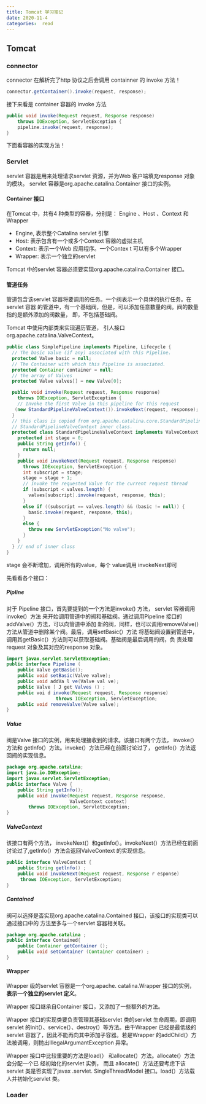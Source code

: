 ```yaml
---
title: Tomcat 学习笔记
date: 2020-11-4
categories:  read
---
```

## Tomcat





### connector







connector 在解析完了http 协议之后会调用 containner 的 invoke 方法！

```java
connector.getContainer().invoke(request, response);
```

接下来看是 container 容器的 invoke 方法

```java
public void invoke(Request request, Response response)
    throws IOException, ServletException {
    pipeline.invoke(request, response);
}
```

下面看容器的实现方法！



### Servlet

servlet 容器是用来处理请求servlet 资源，并为Web 客户端填充response 对象的模块。
servlet 容器是org.apache.catalina.Container 接口的实例。

#### Container 接口

在Tomcat 中，共有4 种类型的容器，分别是： Engine 、Host 、Context 和Wrapper

- Engine, 表示整个Catalina servlet 引擎
- Host: 表示包含有一个或多个Context 容器的虚拟主机
- Context: 表示一个Web 应用程序。一个Contex t 可以有多个Wrapper
- Wrapper: 表示一个独立的servlet 

Tomcat 中的servlet 容器必须要实现org.apache.catalina.Container 接口。

#### 管道任务

管道包含该servlet 容器将要调用的任务。一个阀表示一个具体的执行任务。在servlet 容器
的管道中，有一个基础阀，但是，可以添加任意数量的阀。阀的数量指的是额外添加的阀数量，
即，不包括基础阀。

Tomcat 中使用内部类来实现遍历管道， 引人接口org.apache.catalina.ValveContext。

```java
public class SimplePipeline implements Pipeline, Lifecycle {
  // The basic Valve (if any) associated with this Pipeline.
  protected Valve basic = null;
  // The Container with which this Pipeline is associated.
  protected Container container = null;
  // the array of Valves
  protected Valve valves[] = new Valve[0];

  public void invoke(Request request, Response response)
    throws IOException, ServletException {
    // Invoke the first Valve in this pipeline for this request
   (new StandardPipelineValveContext()).invokeNext(request, response);
  }
  // this class is copied from org.apache.catalina.core.StandardPipeline class's
  // StandardPipelineValveContext inner class.
  protected class StandardPipelineValveContext implements ValveContext {
    protected int stage = 0;
    public String getInfo() {
      return null;
    }
    public void invokeNext(Request request, Response response)
      throws IOException, ServletException {
      int subscript = stage;
      stage = stage + 1;
      // Invoke the requested Valve for the current request thread
      if (subscript < valves.length) {
        valves[subscript].invoke(request, response, this);
      }
      else if ((subscript == valves.length) && (basic != null)) {
        basic.invoke(request, response, this);
      }
      else {
        throw new ServletException("No valve");
      }
    }
  } // end of inner class
}
```

stage 会不断增加，调用所有的value，每个 value调用 invokeNext即可



先看看各个接口：

##### Pipline

对于 Pipeline 接口，首先要提到的一个方法是invoke() 方法， servlet 容器调用invoke(）方法
来开始调用管道中的阀和基础阀。通过调用Pipeline 接口的addValve(）方法，可以向管道中添加
新的阀，同样，也可以调用removeValve(）方法从管道中删除某个阀。最后，调用setBasic(）方法
将基础阀设置到管道中，调用其getBasic(）方法则可以获取基础阀。基础阀是最后调用的阀，负
责处理request 对象及其对应的response 对象。

```java
import javax.servlet.ServletException;
public interface Pipeline (
    public Valve getBasic();
    public void setBasic(Valve valve);
    public void addVa l ve(Valve val ve);
    public Valve [ J get Valves () ;
    public voi d invoke(Request request, Response response)
                  throws IOException, ServletException;
    public void removeValve(Valve valve);
}
```

##### Value

阀是Valve 接口的实例，用来处理接收到的请求。该接口有两个方法， invoke(）方法和  getlnfo(）方法。invoke(）方法已经在前面讨论过了， getlnfo(）方法返回阀的实现信息。

```java
package org.apache.catalina;
import java.io.IOException;
import javax.servlet.ServletException;
public interface Valve {
    public String getInfo();
    public void invoke(Request request, Response response,
                       ValveContext context)
        throws IOException, ServletException;
}
```

##### ValveContext 

该接口有两个方法， invokeNext(）和getlnfo(）。invokeNext(）方法已经在前面讨论过了,getlnfo(）方法会返回ValveContext 的实现信息。

```java
public interface ValveContext {
    public String getlnfo() ;
    public void invokeNext(Request request, Response r esponse)
	 throws IOException, ServletException;
}
```

##### Contained 

阀可以选择是否实现org.apache.catalina.Contained 接口，该接口的实现类可以通过接口中的
方法至多与一个servlet 容器相关联。

```java
package org.apache.catalina ;
public interface Contained{
    public Container getContainer ();
    public void setContainer (Container container) ;
}
```

#### Wrapper

Wrapper 级的servlet 容器是一个org.apache. catalina.Wrapper 接口的实例，**表示一个独立的servlet 定义**。

Wrapper 接口继承自Container 接口，又添加了一些额外的方法。

Wrapper 接口的实现类要负责管理其基础servlet 类的servlet 生命周期，即调用servlet 的init(）、service(）、destroy(）等方法。由千Wrapper 已经是最低级的servlet 容器了，因此不能再向其中添加子容器。若是Wrapper 的addChild(）方法被调用，则抛出IllegalArgumantException 异常。

Wrapper 接口中比较重要的方法是load(） 和allocate(）方法。allocate(）方法会分配一个已
经初始化的servlet 实例， 而且 allocate(）方法还要考虑下该servlet 类是否实现了javax .servlet.
SingleThreadModel 接口。load(）方法载人并初始化servlet 类。





### Loader



